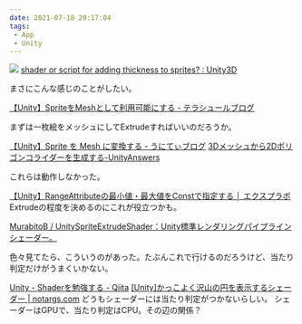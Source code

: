 ```yaml
---
date: 2021-07-18 20:17:04
tags: 
 - App
 - Unity
---
```


![](https://preview.redd.it/cvdvj1zbmo441.png?width=567&format=png&auto=webp&s=becd073c4e0705f8ecc9f0557c31fc29020c1435)
[shader or script for adding thickness to sprites? : Unity3D](https://www.reddit.com/r/Unity3D/comments/ear2v0/shader_or_script_for_adding_thickness_to_sprites/)

まさにこんな感じのことがしたい。


[【Unity】SpriteをMeshとして利用可能にする - テラシュールブログ](https://tsubakit1.hateblo.jp/entry/2018/04/18/234424)


まずは一枚絵をメッシュにしてExtrudeすればいいのだろうか。

[【Unity】Sprite を Mesh に変換する - うにてぃブログ](https://hacchi-man.hatenablog.com/entry/2021/01/24/220000)
[3Dメッシュから2Dポリゴンコライダーを生成する-UnityAnswers](https://answers.unity.com/questions/1484280/generate-2d-polygon-collider-from-3d-mesh.html)

これらは動作しなかった。

[【Unity】RangeAttributeの最小値・最大値をConstで指定する │ エクスプラボ](https://ekulabo.com/range-const)
Extrudeの程度を決めるのにこれが役立つかも。



[MurabitoB / UnitySpriteExtrudeShader：Unity標準レンダリングパイプラインシェーダー。](https://github.com/MurabitoB/UnitySpriteExtrudeShader)

色々見てたら、こういうのがあった。たぶんこれで行けるのだろうけど、当たり判定だけがうまくいかない。

[Unity - Shaderを勉強する - Qiita](https://qiita.com/ShirakawaMaru/items/5d6d8bad041c835f858a)
[\[Unity\]かっこよく沢山の円を表示するシェーダー \| notargs.com](http://wordpress.notargs.com/blog/blog/2015/02/03/unity%e3%81%8b%e3%81%a3%e3%81%93%e3%82%88%e3%81%8f%e6%b2%a2%e5%b1%b1%e3%81%ae%e5%86%86%e3%82%92%e8%a1%a8%e7%a4%ba%e3%81%99%e3%82%8b%e3%81%9f%e3%82%81%e3%81%ae%e3%82%b7%e3%82%a7%e3%83%bc%e3%83%80/)
どうもシェーダーには当たり判定がつかないらしい。
シェーダーはGPUで、当たり判定はCPU。その辺の関係？